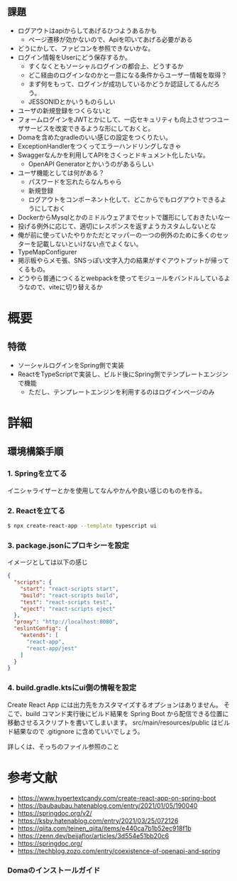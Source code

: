 ## 課題
* ログアウトはapiからしてあげるひつようあるかも
  * ページ遷移が効かないので、Apiを叩いてあげる必要がある
* どうにかして、ファビコンを参照できないかな。
* ログイン情報をUserにどう保存するか。
  * すくなくともソーシャルログインの都合上、どうするか
  * どこ経由のログインなのかと一意になる条件からユーザー情報を取得？
  * まず何をもって、ログインが成功しているかどうか認証してるんだろう。
  * JESSONIDとかいうものらしい
* ユーザの新規登録をつくらないと
* フォームログインをJWTとかにして、一応セキュリティも向上させつつユーザサービスを改変できるような形にしておくと。
* Domaを含めたgradleのいい感じの設定をつくりたい。
* ExceptionHandlerをつくってエラーハンドリングしなきゃ
* Swaggerなんかを利用してAPIをさくっとドキュメント化したいな。
  * OpenAPI Generatorとかいうのがあるらしい
* ユーザ機能としては何がある？
  * パスワードを忘れたらなんちゃら
  * 新規登録
  * ログアウトをコンポーネント化して、どこからでもログアウトできるようにしておく
* DockerからMysqlとかのミドルウェアまでセットで雛形にしておきたいなー
* 投げる例外に応じて、適切にレスポンスを返すようカスタムしないとな
* 俺が前に使っていたやりかただとマッパーの一つの例外のために多くのセッターを記載しないといけない点でよくない。
* TypeMapConfigurer
* 掲示板やらメモ張、SNSっぽい文字入力の結果がすぐアウトプットが帰ってくるもの。
* どうやら普通につくるとwebpackを使ってモジュールをバンドルしているようなので、viteに切り替えるか

# 概要
## 特徴
* ソーシャルログインをSpring側で実装
* ReactをTypeScriptで実装し、ビルド後にSpring側でテンプレートエンジンで機能
  * ただし、テンプレートエンジンを利用するのはログインページのみ

# 詳細
## 環境構築手順
### 1. Springを立てる
イニシャライザーとかを使用してなんやかんや良い感じのものを作る。

### 2. Reactを立てる
```bash
$ npx create-react-app --template typescript ui
```

### 3. package.jsonにプロキシーを設定
イメージとしては以下の感じ
```json
{
  "scripts": {
    "start": "react-scripts start",
    "build": "react-scripts build",
    "test": "react-scripts test",
    "eject": "react-scripts eject"
  },
  "proxy": "http://localhost:8080",
  "eslintConfig": {
    "extends": [
      "react-app",
      "react-app/jest"
    ]
  }
}
```

### 4. build.gradle.ktsにui側の情報を設定
Create React App には出力先をカスタマイズするオプションはありません。
そこで、build コマンド実行後にビルド結果を Spring Boot から配信できる位置に移動させるスクリプトを書いてしまいます。
src/main/resources/public はビルド結果なので .gitignore に含めていいでしょう。

詳しくは、そっちのファイル参照のこと

# 参考文献
* https://www.hypertextcandy.com/create-react-app-on-spring-boot
* https://baubaubau.hatenablog.com/entry/2021/01/05/190040
* https://springdoc.org/v2/
* https://ksby.hatenablog.com/entry/2021/03/25/072126
* https://qiita.com/teinen_qiita/items/e440ca7b1b52ec918f1b
* https://zenn.dev/beijaflor/articles/3d554e51bb20c6
* https://springdoc.org/
* https://techblog.zozo.com/entry/coexistence-of-openapi-and-spring

### Domaのインストールガイド
